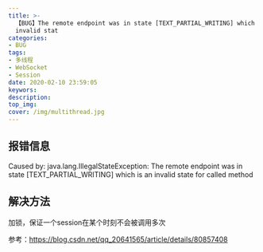 ```yaml
---
title: >-
  【BUG】The remote endpoint was in state [TEXT_PARTIAL_WRITING] which is an
  invalid stat
categories:
- BUG
tags:
- 多线程
- WebSocket
- Session
date: 2020-02-10 23:59:05
keywors:
description:
top_img:
cover: /img/multithread.jpg
---
```


## 报错信息
Caused by: java.lang.IllegalStateException: The remote endpoint was in state [TEXT_PARTIAL_WRITING] which is an invalid state for called method

## 解决方法
加锁，保证一个session在某个时刻不会被调用多次

参考：https://blog.csdn.net/qq_20641565/article/details/80857408